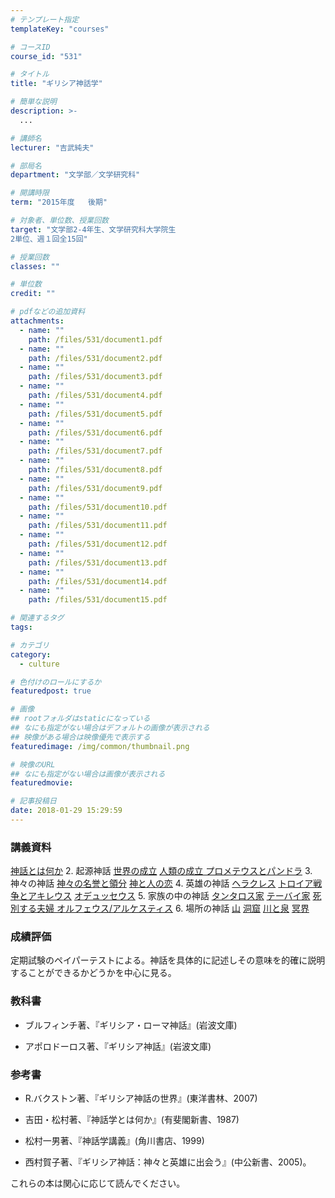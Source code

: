```yaml
---
# テンプレート指定
templateKey: "courses"

# コースID
course_id: "531"

# タイトル
title: "ギリシア神話学"

# 簡単な説明
description: >-
  ...

# 講師名
lecturer: "吉武純夫"

# 部局名
department: "文学部／文学研究科"

# 開講時限
term: "2015年度	後期"

# 対象者、単位数、授業回数
target: "文学部2-4年生、文学研究科大学院生
2単位、週１回全15回"

# 授業回数
classes: ""

# 単位数
credit: ""

# pdfなどの追加資料
attachments: 
  - name: "" 
    path: /files/531/document1.pdf
  - name: "" 
    path: /files/531/document2.pdf
  - name: "" 
    path: /files/531/document3.pdf
  - name: "" 
    path: /files/531/document4.pdf
  - name: "" 
    path: /files/531/document5.pdf
  - name: "" 
    path: /files/531/document6.pdf
  - name: "" 
    path: /files/531/document7.pdf
  - name: "" 
    path: /files/531/document8.pdf
  - name: "" 
    path: /files/531/document9.pdf
  - name: "" 
    path: /files/531/document10.pdf
  - name: "" 
    path: /files/531/document11.pdf
  - name: "" 
    path: /files/531/document12.pdf
  - name: "" 
    path: /files/531/document13.pdf
  - name: "" 
    path: /files/531/document14.pdf
  - name: "" 
    path: /files/531/document15.pdf

# 関連するタグ
tags:

# カテゴリ
category:
  - culture

# 色付けのロールにするか
featuredpost: true

# 画像
## rootフォルダはstaticになっている
## なにも指定がない場合はデフォルトの画像が表示される
## 映像がある場合は映像優先で表示する
featuredimage: /img/common/thumbnail.png

# 映像のURL
## なにも指定がない場合は画像が表示される
featuredmovie: 

# 記事投稿日
date: 2018-01-29 15:29:59
---
```


### 講義資料


[神話とは何か](/files/531/document1.pdf) 
2. 起源神話
[世界の成立](/files/531/document2.pdf) 
[人類の成立 プロメテウスとパンドラ](/files/531/document3.pdf) 
3. 神々の神話
[神々の名誉と領分](/files/531/document4.pdf) 
[神と人の恋](/files/531/document5.pdf) 
4. 英雄の神話
[ヘラクレス](/files/531/document6.pdf) 
[トロイア戦争とアキレウス](/files/531/document7.pdf) 
[オデュッセウス](/files/531/document8.pdf) 
5. 家族の中の神話
[タンタロス家](/files/531/document9.pdf) 
[テーバイ家](/files/531/document10.pdf) 
[死別する夫婦 オルフェウス/アルケスティス](/files/531/document11.pdf) 
6. 場所の神話
[山](/files/531/document12.pdf) 
[洞窟](/files/531/document13.pdf) 
[川と泉](/files/531/document14.pdf) 
[冥界](/files/531/document15.pdf) 


### 成績評価


定期試験のペイパーテストによる。神話を具体的に記述しその意味を的確に説明することができるかどうかを中心に見る。

### 教科書



* ブルフィンチ著、『ギリシア・ローマ神話』(岩波文庫)

* アポロドーロス著、『ギリシア神話』(岩波文庫)


### 参考書



* R.バクストン著、『ギリシア神話の世界』(東洋書林、2007)

* 吉田・松村著、『神話学とは何か』(有斐閣新書、1987)

* 松村一男著、『神話学講義』(角川書店、1999)

* 西村賀子著、『ギリシア神話：神々と英雄に出会う』(中公新書、2005)。

これらの本は関心に応じて読んでください。